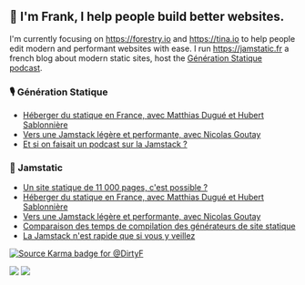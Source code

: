 ## 👋 I'm Frank, I help people build better websites.

I'm currently focusing on https://forestry.io and https://tina.io to help people edit modern and performant websites with ease. I run https://jamstatic.fr a french blog about modern static sites, host the [Génération Statique podcast](https://anchor.fm/jamstatic).

### 🎙 Génération Statique
<!-- PODCAST:START -->
- [Héberger du statique en France, avec Matthias Dugué et Hubert Sablonnière](https://anchor.fm/jamstatic/episodes/Hberger-du-statique-en-France--avec-Matthias-Dugu-et-Hubert-Sablonnire-enhc1t)
- [Vers une Jamstack légère et performante, avec Nicolas Goutay](https://anchor.fm/jamstatic/episodes/Vers-une-Jamstack-lgre-et-performante--avec-Nicolas-Goutay-emunhp)
- [Et si on faisait un podcast sur la Jamstack ?](https://anchor.fm/jamstatic/episodes/Et-si-on-faisait-un-podcast-sur-la-Jamstack-ekovh0)
<!-- PODCAST:END -->

###  📝 Jamstatic
<!-- BLOG:START -->
- [Un site statique de 11 000 pages, c&#39;est possible ?](https://jamstatic.fr/2021/03/09/11000-pages-statiques/)
- [Héberger du statique en France, avec Matthias Dugué et Hubert Sablonnière](https://jamstatic.fr/2020/12/08/hebergement-statique-en-france/)
- [Vers une Jamstack légère et performante, avec Nicolas Goutay](https://jamstatic.fr/2020/11/19/jamstack-legere-et-performante/)
- [Comparaison des temps de compilation des générateurs de site statique](https://jamstatic.fr/2020/10/31/comparatif-performance-generateurs-de-site-statique/)
- [La Jamstack n&#39;est rapide que si vous y veillez](https://jamstatic.fr/2020/10/05/la-jamstack-n-est-rapide-que-si-vous-la-rendez-rapide/)
<!-- BLOG:END -->

[![Source Karma badge for @DirtyF](https://sourcekarma-og.vercel.app/api/DirtyF/github)](https://sourcekarma.vercel.app/DirtyF)

![](https://komarev.com/ghpvc/?username=DirtyF)
![](https://hit.yhype.me/github/profile?user_id=103008)
